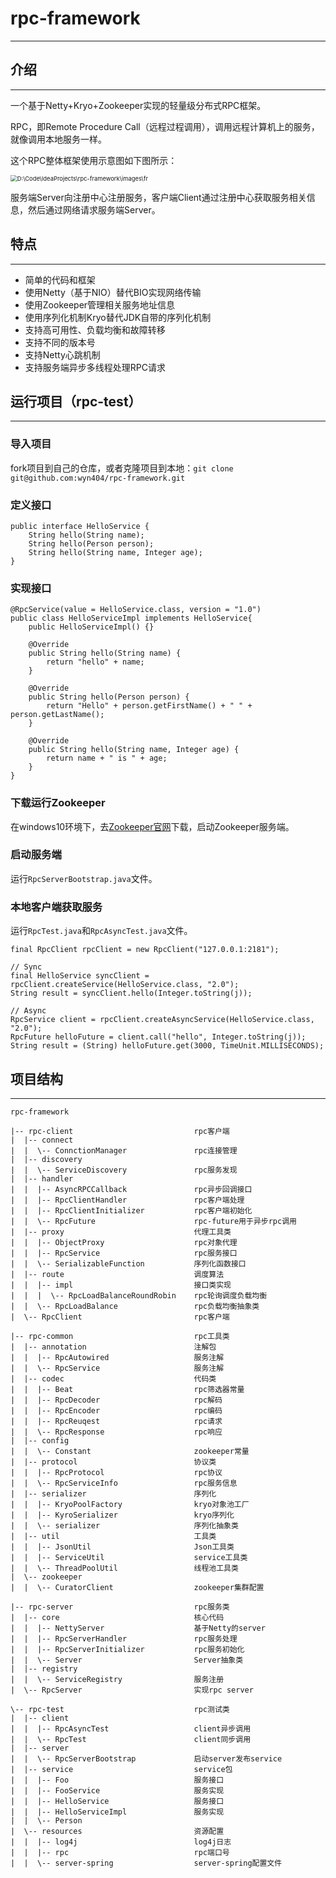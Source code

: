 # rpc-framework

------



## 介绍

------

一个基于Netty+Kryo+Zookeeper实现的轻量级分布式RPC框架。

RPC，即Remote Procedure Call（远程过程调用），调用远程计算机上的服务，就像调用本地服务一样。

这个RPC整体框架使用示意图如下图所示：

<img src="D:\Code\IdeaProjects\rpc-framework\images\framework.png" alt="D:\Code\IdeaProjects\rpc-framework\images\fr" style="zoom:67%;" />

服务端Server向注册中心注册服务，客户端Client通过注册中心获取服务相关信息，然后通过网络请求服务端Server。

## 特点

------

- 简单的代码和框架
- 使用Netty（基于NIO）替代BIO实现网络传输
- 使用Zookeeper管理相关服务地址信息
- 使用序列化机制Kryo替代JDK自带的序列化机制
- 支持高可用性、负载均衡和故障转移
- 支持不同的版本号
- 支持Netty心跳机制
- 支持服务端异步多线程处理RPC请求

## 运行项目（rpc-test）

------

### 导入项目

fork项目到自己的仓库，或者克隆项目到本地：`git clone git@github.com:wyn404/rpc-framework.git`

### 定义接口

```
public interface HelloService {
    String hello(String name);
    String hello(Person person);
    String hello(String name, Integer age);
}
```

### 实现接口

```
@RpcService(value = HelloService.class, version = "1.0")
public class HelloServiceImpl implements HelloService{
    public HelloServiceImpl() {}
    
    @Override
    public String hello(String name) {
        return "hello" + name;
    }
    
    @Override
    public String hello(Person person) {
        return "Hello" + person.getFirstName() + " " + person.getLastName();
    }

    @Override
    public String hello(String name, Integer age) {
        return name + " is " + age;
    }
}
```

### 下载运行Zookeeper

在windows10环境下，去[Zookeeper官网](https://zookeeper.apache.org/releases.html)下载，启动Zookeeper服务端。

### 启动服务端

运行`RpcServerBootstrap.java`文件。

### 本地客户端获取服务

运行`RpcTest.java`和`RpcAsyncTest.java`文件。

```
final RpcClient rpcClient = new RpcClient("127.0.0.1:2181");

// Sync
final HelloService syncClient = rpcClient.createService(HelloService.class, "2.0");
String result = syncClient.hello(Integer.toString(j));

// Async
RpcService client = rpcClient.createAsyncService(HelloService.class, "2.0");
RpcFuture helloFuture = client.call("hello", Integer.toString(j));
String result = (String) helloFuture.get(3000, TimeUnit.MILLISECONDS);
```

## 项目结构

------

```
rpc-framework

|-- rpc-client                           rpc客户端
|  |-- connect                          
|  |  \-- ConnctionManager               rpc连接管理
|  |-- discovery                        
|  |  \-- ServiceDiscovery               rpc服务发现
|  |-- handler                           
|  |  |-- AsyncRPCCallback               rpc异步回调接口
|  |  |-- RpcClientHandler               rpc客户端处理
|  |  |-- RpcClientInitializer           rpc客户端初始化
|  |  \-- RpcFuture                      rpc-future用于异步rpc调用
|  |-- proxy                             代理工具类
|  |  |-- ObjectProxy                    rpc对象代理
|  |  |-- RpcService                     rpc服务接口
|  |  \-- SerializableFunction           序列化函数接口
|  |-- route                             调度算法
|  |  |-- impl                           接口类实现
|  |  |  \-- RpcLoadBalanceRoundRobin    rpc轮询调度负载均衡
|  |  \-- RpcLoadBalance                 rpc负载均衡抽象类
|  \-- RpcClient                         rpc客户端  

|-- rpc-common                           rpc工具类  
|  |-- annotation                        注解包
|  |  |-- RpcAutowired                   服务注解
|  |  \-- RpcService                     服务注解		
|  |-- codec                             代码类
|  |  |-- Beat                           rpc筛选器常量
|  |  |-- RpcDecoder                     rpc解码
|  |  |-- RpcEncoder                     rpc编码
|  |  |-- RpcReuqest                     rpc请求
|  |  \-- RpcResponse                    rpc响应
|  |-- config                      
|  |  \-- Constant                       zookeeper常量
|  |-- protocol                          协议类
|  |  |-- RpcProtocol                    rpc协议
|  |  \-- RpcServiceInfo                 rpc服务信息
|  |-- serializer                        序列化
|  |  |-- KryoPoolFactory                kryo对象池工厂
|  |  |-- KyroSerializer                 kryo序列化
|  |  \-- serializer                     序列化抽象类
|  |-- util                              工具类
|  |  |-- JsonUtil 	                     Json工具类
|  |  |-- ServiceUtil                    service工具类
|  |  \-- ThreadPoolUtil                 线程池工具类
|  \-- zookeeper                     
|  |  \-- CuratorClient                  zookeeper集群配置

|-- rpc-server                           rpc服务类
|  |-- core                              核心代码
|  |  |-- NettyServer                    基于Netty的server
|  |  |-- RpcServerHandler               rpc服务处理
|  |  |-- RpcServerInitializer           rpc服务初始化
|  |  \-- Server                         Server抽象类 
|  |-- registry                         
|  |  \-- ServiceRegistry                服务注册
|  \-- RpcServer                         实现rpc server

\-- rpc-test                             rpc测试类
|  |-- client                          
|  |  |-- RpcAsyncTest                   client异步调用
|  |  \-- RpcTest                        client同步调用
|  |-- server                          
|  |  \-- RpcServerBootstrap             启动server发布service
|  |-- service                           service包
|  |  |-- Foo                            服务接口
|  |  |-- FooService                     服务实现
|  |  |-- HelloService                   服务接口
|  |  |-- HelloServiceImpl               服务实现
|  |  \-- Person                      
|  \-- resources                         资源配置
|  |  |-- log4j                          log4j日志
|  |  |-- rpc                            rpc端口号
|  |  \-- server-spring                  server-spring配置文件
```

 

